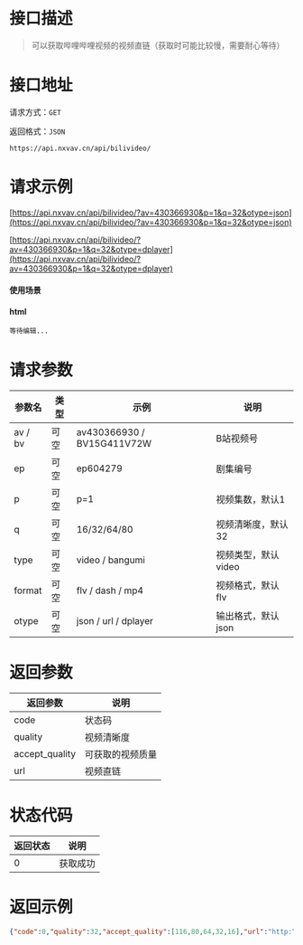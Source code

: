 # 接口描述

> 可以获取哔哩哔哩视频的视频直链（获取时可能比较慢，需要耐心等待）

# 接口地址

请求方式：`GET`

返回格式：`JSON`

```API
https://api.nxvav.cn/api/bilivideo/
```

# 请求示例

[https://api.nxvav.cn/api/bilivideo/?av=430366930&p=1&q=32&otype=json](https://api.nxvav.cn/api/bilivideo/?av=430366930&p=1&q=32&otype=json)

[https://api.nxvav.cn/api/bilivideo/?av=430366930&p=1&q=32&otype=dplayer](https://api.nxvav.cn/api/bilivideo/?av=430366930&p=1&q=32&otype=dplayer)

#### 使用场景

<!-- tabs:start -->

#### **html**

```html
等待编辑...
```

<!-- tabs:end -->

# 请求参数

| 参数名 | 类型 | 示例 | 说明 |
| ----- | ---- | --- | ---- |
| av / bv | 可空 | av430366930 / BV15G411V72W | B站视频号 |
| ep | 可空 | ep604279 | 剧集编号 |
| p | 可空 | p=1 | 视频集数，默认1 |
| q | 可空 | 16/32/64/80 | 视频清晰度，默认32 |
| type | 可空 | video / bangumi | 视频类型，默认video |
| format | 可空 | flv / dash / mp4 | 视频格式，默认flv |
| otype | 可空 | json / url / dplayer | 输出格式，默认json |

# 返回参数

| 返回参数 | 说明 |
| ------ | ----- |
| code | 状态码 |
| quality | 视频清晰度 |
| accept_quality | 可获取的视频质量 |
| url | 视频直链 |

# 状态代码

| 返回状态 | 说明 |
| -------- | ---- |
| 0 | 获取成功 |

# 返回示例

```json
{"code":0,"quality":32,"accept_quality":[116,80,64,32,16],"url":"http:\/\/upos-sz-mirrorhw.bilivideo.com\/upgcxcode\/13\/25\/826612513\/826612513-1-32.flv?e=ig8euxZM2rNcNbN3hwdVhoMgnwdVhwdEto8g5X10ugNcXBlqNxHxNEVE5XREto8KqJZHUa6m5J0SqE85tZvEuENvNC8xNEVE9EKE9IMvXBvE2ENvNCImNEVEK9GVqJIwqa80WXIekXRE9IMvXBvEuENvNCImNEVEua6m2jIxux0CkF6s2JZv5x0DQJZY2F8SkXKE9IB5QK==&deadline=1663242266&gen=playurl&nbs=1&oi=794886705&os=hwbv&platform=pc&trid=a9ab966e16cb40e48b70b4d830c3fe85&uipk=5&upsig=60806c7b2700628db8b86bbc94f883bf&uparams=e,deadline,gen,nbs,oi,os,platform,trid,uipk&mid=0"}
```